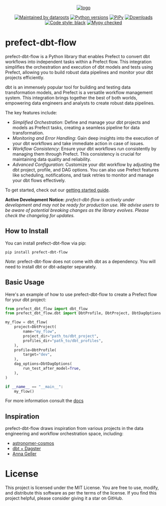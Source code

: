 <p align="center">
  <a href="https://datarootsio.github.io/prefect-dbt-flow"><img alt="logo" src="https://dataroots.io/assets/logo/logo-rainbow.png"></a>
</p>
<p align="center">
  <a href="https://dataroots.io"><img alt="Maintained by dataroots" src="https://dataroots.io/maintained-rnd.svg" /></a>
  <a href="https://pypi.org/project/prefect-dbt-flow/"><img alt="Python versions" src="https://img.shields.io/pypi/pyversions/prefect-dbt-flow" /></a>
  <a href="https://pypi.org/project/prefect-dbt-flow/"><img alt="PiPy" src="https://img.shields.io/pypi/v/prefect-dbt-flow" /></a>
  <a href="https://pepy.tech/project/prefect-dbt-flow"><img alt="Downloads" src="https://pepy.tech/badge/prefect-dbt-flow" /></a>
  <a href="https://github.com/psf/black"><img alt="Code style: black" src="https://img.shields.io/badge/code%20style-black-000000.svg" /></a>
  <a href="http://mypy-lang.org/"><img alt="Mypy checked" src="https://img.shields.io/badge/mypy-checked-1f5082.svg" /></a>
</p>

# prefect-dbt-flow
prefect-dbt-flow is a Python library that enables Prefect to convert dbt workflows into independent tasks within a Prefect flow. This integration simplifies the orchestration and execution of dbt models and tests using Prefect, allowing you to build robust data pipelines and monitor your dbt projects efficiently.  
  
dbt is an immensely popular tool for building and testing data transformation models, and Prefect is a versatile workflow management system. This integration brings together the best of both worlds, empowering data engineers and analysts to create robust data pipelines.

The key features include:

 - *Simplified Orchestration*: Define and manage your dbt projects and models as Prefect tasks, creating a seamless pipeline for data transformation.
 - *Monitoring and Error Handling*: Gain deep insights into the execution of your dbt workflows and take immediate action in case of issues.
 - *Workflow Consistency*: Ensure your dbt workflows run consistently by managing them through Prefect. This consistency is crucial for maintaining data quality and reliability.
 - *Advanced Configuration*: Customize your dbt workflow by adjusting the dbt project, profile, and DAG options. You can also use Prefect features like scheduling, notifications, and task retries to monitor and manage your dbt flows effectively.

To get started, check out our [getting started guide](https://datarootsio.github.io/prefect-dbt-flow/getting_started/).

**Active Development Notice:** *prefect-dbt-flow is actively under development and may not be ready for production use. We advise users to be aware of potential breaking changes as the library evolves. Please check the changelog for updates.*

## How to Install
You can install prefect-dbt-flow via pip:
```shell
pip install prefect-dbt-flow
```

*Note*: prefect-dbt-flow does not come with dbt as a dependency. You will need to install dbt or dbt-adapter separately.

## Basic Usage
Here's an example of how to use prefect-dbt-flow to create a Prefect flow for your dbt project:

```python
from prefect_dbt_flow import dbt_flow
from prefect_dbt_flow.dbt import DbtProfile, DbtProject, DbtDagOptions

my_flow = dbt_flow(
    project=DbtProject(
        name="my_flow",
        project_dir="path_to/dbt_project",
        profiles_dir="path_to/dbt_profiles",
    ),
    profile=DbtProfile(
        target="dev",
    ),
    dag_options=DbtDagOptions(
        run_test_after_model=True,
    ),
)

if __name__ == "__main__":
    my_flow()
```

For more information consult the [docs](https://datarootsio.github.io/prefect-dbt-flow/)

## Inspiration
prefect-dbt-flow draws inspiration from various projects in the data engineering and workflow orchestration space, including: 
- [astronomer-cosmos](https://github.com/astronomer/astronomer-cosmos)
- [dbt + Dagster](https://docs.dagster.io/integrations/dbt)
- [Anna Geller](https://github.com/anna-geller/prefect-dataplatform)

# License
This project is licensed under the MIT License. You are free to use, modify, and distribute this software as per the terms of the license. If you find this project helpful, please consider giving it a star on GitHub.
